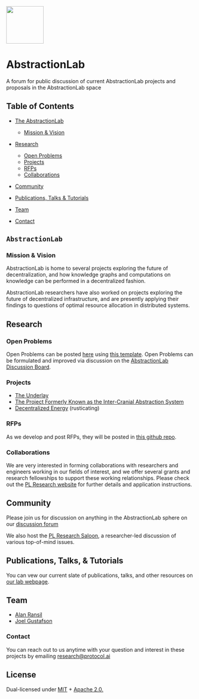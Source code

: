 <img src="https://user-images.githubusercontent.com/25029171/117414784-d229de80-af17-11eb-9b3c-0fd779e6a514.png" width="100">


# AbstractionLab
A forum for public discussion of current AbstractionLab projects and proposals in the AbstractionLab space

## Table of Contents
- [The AbstractionLab](#abstractionlab)
  - [Mission & Vision](#mission--vision)
  
- [Research](#research)
  - [Open Problems](#research)
  - [Projects](#research)
  - [RFPs](#rfps)
  - [Collaborations](#collaborations)
- [Community](#community)
- [Publications, Talks & Tutorials](#publications-talks--tutorials)
- [Team](#team)
- [Contact](#contact)

## `AbstractionLab`

### Mission & Vision

AbstractionLab is home to several projects exploring the future of decentralization, and how knowledge graphs and computations on knowledge can be performed in a decentralized fashion. 

AbstractionLab researchers have also worked on projects exploring the future of decentralized infrastructure, and are presently applying their findings to questions of optimal resource allocation in distributed systems.

## Research

### Open Problems

Open Problems can be posted [here](https://github.com/protocol/AbstractionLab/tree/main/OPEN_PROBLEMS) using [this template](https://github.com/protocol/AbstractionLab/commit/5660a19a0c3ec319d764550be0d6b9a87f502c8e). Open Problems can be formulated and improved via discussion on the [AbstractionLab Discussion Board](https://github.com/protocol/AbstractionLab/discussions).

### Projects 

- [The Underlay](https://research.protocol.ai/talks/the-underlay-a-distributed-public-knowledge-graph/)
- [The Project Formerly Known as the Inter-Cranial Abstraction System](https://research.protocol.ai/talks/the-inter-cranial-abstraction-system-icas/)
- [Decentralized Energy](https://research.protocol.ai/talks/decentralized-energy-grid-a-protocol-labs-independent-research-project/) (rusticating)

### RFPs
  
 As we develop and post RFPs, they will be posted in [this github repo](https://github.com/protocol/research-RFPs).
  
### Collaborations
  
We are very interested in forming collaborations with researchers and engineers working in our fields of interest, and we offer several grants and research fellowships to support these working relationships. Please check out the [PL Research website](https://research.protocol.ai/outreach/) for further details and application instructions.

## Community

Please join us for discussion on anything in the AbstractionLab sphere on our [discussion forum](https://github.com/protocol/AbstractionLab/discussions/)

We also host the [PL Research Saloon](https://github.com/protocol/AbstractionLab/discussions/1), a researcher-led discussion of various top-of-mind issues. 
  
## Publications, Talks, & Tutorials

You can vew our current slate of publications, talks, and other resources on [our lab webpage](https://research.protocol.ai/groups/abstractionlab/).

## Team

-   [Alan Ransil](https://research.protocol.ai/authors/alan-ransil)
-   [Joel Gustafson](https://research.protocol.ai/authors/joel-gustafson) 

### Contact

You can reach out to us anytime with your question and interest in these projects by emailing [research@protocol.ai](mailto:research@protocol.ai)

## License
Dual-licensed under [MIT](https://github.com/protocol/CryptoNetLab/blob/main/LICENSE-MIT.md) + [Apache 2.0.](https://github.com/protocol/AbstractionLab/blob/main/LICENSE-APACHE.md)
